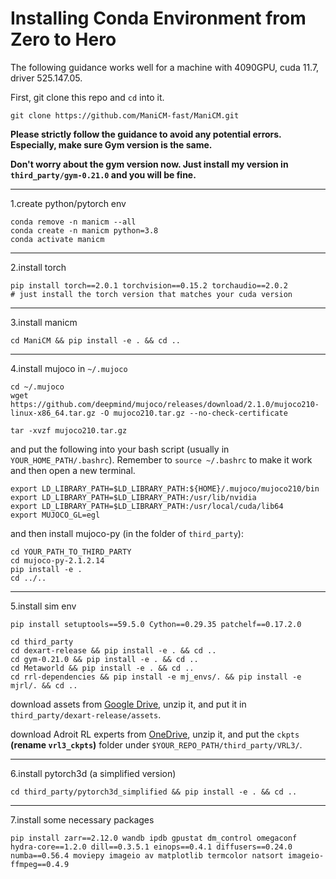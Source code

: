 # Installing Conda Environment from Zero to Hero

The following guidance works well for a machine with 4090GPU, cuda 11.7, driver 525.147.05.

First, git clone this repo and `cd` into it.

    git clone https://github.com/ManiCM-fast/ManiCM.git


**Please strictly follow the guidance to avoid any potential errors. Especially, make sure Gym version is the same.**

**Don't worry about the gym version now. Just install my version in `third_party/gym-0.21.0` and you will be fine.**

---

1.create python/pytorch env

    conda remove -n manicm --all
    conda create -n manicm python=3.8
    conda activate manicm


---

2.install torch

    pip install torch==2.0.1 torchvision==0.15.2 torchaudio==2.0.2
    # just install the torch version that matches your cuda version

---

3.install manicm

    cd ManiCM && pip install -e . && cd ..


---

4.install mujoco in `~/.mujoco`

    cd ~/.mujoco
    wget https://github.com/deepmind/mujoco/releases/download/2.1.0/mujoco210-linux-x86_64.tar.gz -O mujoco210.tar.gz --no-check-certificate
    
    tar -xvzf mujoco210.tar.gz

and put the following into your bash script (usually in `YOUR_HOME_PATH/.bashrc`). Remember to `source ~/.bashrc` to make it work and then open a new terminal.

    export LD_LIBRARY_PATH=$LD_LIBRARY_PATH:${HOME}/.mujoco/mujoco210/bin
    export LD_LIBRARY_PATH=$LD_LIBRARY_PATH:/usr/lib/nvidia
    export LD_LIBRARY_PATH=$LD_LIBRARY_PATH:/usr/local/cuda/lib64
    export MUJOCO_GL=egl


and then install mujoco-py (in the folder of `third_party`):

    cd YOUR_PATH_TO_THIRD_PARTY
    cd mujoco-py-2.1.2.14
    pip install -e .
    cd ../..


----

5.install sim env

    pip install setuptools==59.5.0 Cython==0.29.35 patchelf==0.17.2.0
    
    cd third_party
    cd dexart-release && pip install -e . && cd ..
    cd gym-0.21.0 && pip install -e . && cd ..
    cd Metaworld && pip install -e . && cd ..
    cd rrl-dependencies && pip install -e mj_envs/. && pip install -e mjrl/. && cd ..

download assets from [Google Drive](https://drive.google.com/file/d/1DxRfB4087PeM3Aejd6cR-RQVgOKdNrL4/view?usp=sharing), unzip it, and put it in `third_party/dexart-release/assets`. 

download Adroit RL experts from [OneDrive](https://1drv.ms/u/s!Ag5QsBIFtRnTlFWqYWtS2wMMPKNX?e=dw8hsS), unzip it, and put the `ckpts` **(rename `vrl3_ckpts`)** folder under `$YOUR_REPO_PATH/third_party/VRL3/`.

---

6.install pytorch3d (a simplified version)

    cd third_party/pytorch3d_simplified && pip install -e . && cd ..


---

7.install some necessary packages

    pip install zarr==2.12.0 wandb ipdb gpustat dm_control omegaconf hydra-core==1.2.0 dill==0.3.5.1 einops==0.4.1 diffusers==0.24.0 numba==0.56.4 moviepy imageio av matplotlib termcolor natsort imageio-ffmpeg==0.4.9

